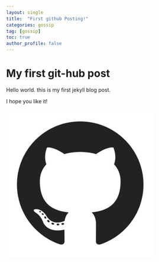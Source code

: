 ```yaml
---
layout: single
title:  "First github Posting!"
categories: gossip
tag: [gossip]
toc: true
author_profile: false
---
```


# My first git-hub post
Hello world. this is my first jekyll blog post.

I hope you like it!

![r6YemvF9_400x400](/images/2022-02-12-first/r6YemvF9_400x400-16449210461832.jpg)

